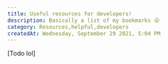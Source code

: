```yaml
---
title: Useful resources for developers!
description: Basically a list of my bookmarks 😛
category: Resources,helpful,developers
createdAt: Wednesday, September 29 2021, 5:04 PM
---
```


[Todo lol]